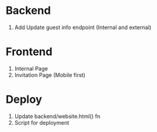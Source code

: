 # Backend

1. Add Update guest info endpoint (Internal and external)

# Frontend

1. Internal Page
2. Invitation Page (Mobile first)

# Deploy

1. Update backend/website.html() fn
2. Script for deployment
